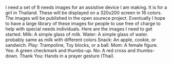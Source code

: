 I need a set of 8 needs images for an assistive device I am making.  It is for a girl in Thailand.  These will be displayed on a 320x200 screen in 16 colors.  The images will be published in the open sourece project.  Eventually I hope to have a large library of these images for people to use free of charge to help with special needs individuals. Here are the images I need to get started.
Milk: A simple glass of milk.
Water: A simple glass of water.  probably same as milk with different colors
Snack: An apple, cookie, or sandwich.
Play: Trampoline, Toy blocks, or a ball.
Mom: A female figure.
Yes: A green checkmark and thumbs-up.
No: A red cross and thumbs-down.
Thank You: Hands in a prayer gesture (Thai).